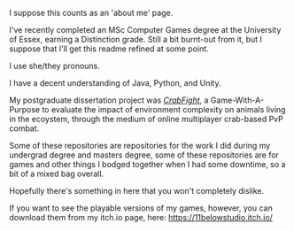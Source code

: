 I suppose this counts as an 'about me' page.

I've recently completed an MSc Computer Games degree at the University of Essex, earning a Distinction grade.
Still a bit burnt-out from it, but I suppose that I'll get this readme refined at some point.

I use she/they pronouns.

I have a decent understanding of Java, Python, and Unity.

My postgraduate dissertation project was [*CrabFight*](https://11belowstudio.itch.io/crabfight), a Game-With-A-Purpose to evaluate the impact of environment complexity on animals living in the ecoystem, through the medium of online multiplayer crab-based PvP combat.

Some of these repositories are repositories for the work I did during my undergrad
degree and masters degree, some of these repositories are for games and other things
I bodged together when I had some downtime, so a bit of a mixed bag overall.

Hopefully there's something in here that you won't completely dislike.

If you want to see the playable versions of my games, however, you can download them from my itch.io page, here: https://11belowstudio.itch.io/

<!--
**11BelowStudio/11BelowStudio** is a ✨ _special_ ✨ repository because its `README.md` (this file) appears on your GitHub profile.

Here are some ideas to get you started:

- 🔭 I’m currently working on ...
- 🌱 I’m currently learning ...
- 👯 I’m looking to collaborate on ...
- 🤔 I’m looking for help with ...
- 💬 Ask me about ...
- 📫 How to reach me: ...
- 😄 Pronouns: ...
- ⚡ Fun fact: ...
-->

